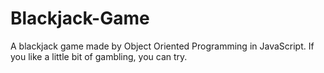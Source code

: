 # Blackjack-Game
A blackjack game made by Object Oriented Programming in JavaScript. If you like a little bit of gambling, you can try.
